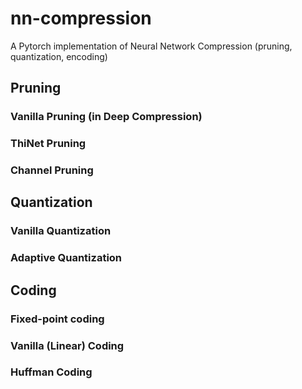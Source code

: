 # nn-compression
A Pytorch implementation of Neural Network Compression (pruning, quantization, encoding)

## Pruning

### Vanilla Pruning (in Deep Compression)

### ThiNet Pruning

### Channel Pruning

## Quantization

### Vanilla Quantization

### Adaptive Quantization

## Coding

### Fixed-point coding

### Vanilla (Linear) Coding

### Huffman Coding
